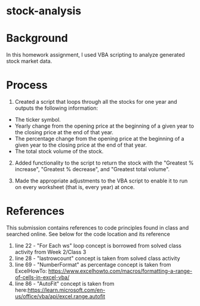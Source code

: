 # stock-analysis

# Background
In this homework assignment, I used VBA scripting to analyze generated stock market data.

# Process
1. Created a script that loops through all the stocks for one year and outputs the following information:
  - The ticker symbol.
  - Yearly change from the opening price at the beginning of a given year to the closing price at the end of that year.
  - The percentage change from the opening price at the beginning of a given year to the closing price at the end of that year.
  - The total stock volume of the stock.

2. Added functionality to the script to return the stock with the "Greatest % increase", "Greatest % decrease", and "Greatest total volume".

3. Made the appropriate adjustments to the VBA script to enable it to run on every worksheet (that is, every year) at once.

# References
This submission contains references to code principles found in class and searched online. See below for the code location and its reference

1. line 22 - "For Each ws" loop concept is borrowed from solved class activity from Week 2/Class 3
2. line 28 - "lastrowcount" concept is taken from solved class activity
3. line 69 - "NumberFormat" as percentage concept is taken from ExcelHowTo: https://www.excelhowto.com/macros/formatting-a-range-of-cells-in-excel-vba/
4. line 86 - "AutoFit" concept is taken from here:https://learn.microsoft.com/en-us/office/vba/api/excel.range.autofit
